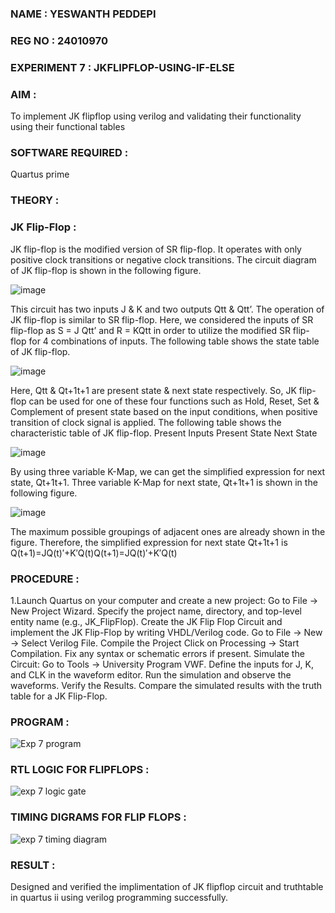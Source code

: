 ### NAME : YESWANTH PEDDEPI
### REG NO : 24010970
### EXPERIMENT 7 : JKFLIPFLOP-USING-IF-ELSE

### AIM :

To implement  JK flipflop using verilog and validating their functionality using their functional tables

### SOFTWARE REQUIRED : 

Quartus prime

### THEORY :

### JK Flip-Flop :

JK flip-flop is the modified version of SR flip-flop. It operates with only positive clock transitions or negative clock transitions. The circuit diagram of JK flip-flop is shown in the following figure.

![image](https://github.com/naavaneetha/JKFLIPFLOP-USING-IF-ELSE/assets/154305477/a649c30b-232b-4558-b188-fd6c09845180)


This circuit has two inputs J & K and two outputs Qtt & Qtt’. The operation of JK flip-flop is similar to SR flip-flop. Here, we considered the inputs of SR flip-flop as S = J Qtt’ and R = KQtt in order to utilize the modified SR flip-flop for 4 combinations of inputs. The following table shows the state table of JK flip-flop.

![image](https://github.com/naavaneetha/JKFLIPFLOP-USING-IF-ELSE/assets/154305477/c4360742-e8a8-4937-b089-c46c0433f9a3)

 
Here, Qtt & Qt+1t+1 are present state & next state respectively. So, JK flip-flop can be used for one of these four functions such as Hold, Reset, Set & Complement of present state based on the input conditions, when positive transition of clock signal is applied. The following table shows the characteristic table of JK flip-flop. Present Inputs Present State Next State
 
![image](https://github.com/naavaneetha/JKFLIPFLOP-USING-IF-ELSE/assets/154305477/6c275261-a6d5-4c37-a3a7-1e88ca11c4cd)

By using three variable K-Map, we can get the simplified expression for next state, Qt+1t+1. Three variable K-Map for next state, Qt+1t+1 is shown in the following figure.
 
![image](https://github.com/naavaneetha/JKFLIPFLOP-USING-IF-ELSE/assets/154305477/5174f41b-0ce0-4329-a372-6d1943ea6673)

The maximum possible groupings of adjacent ones are already shown in the figure. Therefore, the simplified expression for next state Qt+1t+1 is Q(t+1)=JQ(t)′+K′Q(t)Q(t+1)=JQ(t)′+K′Q(t)

### PROCEDURE :
1.Launch Quartus on your computer and create a new project: Go to File → New Project Wizard.
 Specify the project name, directory, and top-level entity name (e.g., JK_FlipFlop). Create the JK Flip
Flop Circuit and implement the JK Flip-Flop by writing VHDL/Verilog code. Go to File → New →
 Select Verilog File. Compile the Project Click on Processing → Start Compilation. Fix any syntax or
 schematic errors if present. Simulate the Circuit: Go to Tools → University Program VWF. Define the
 inputs for J, K, and CLK in the waveform editor. Run the simulation and observe the waveforms.
 Verify the Results. Compare the simulated results with the truth table for a JK Flip-Flop.

### PROGRAM :
![Exp 7 program](https://github.com/user-attachments/assets/4dcdd310-df2e-4a86-bcfd-4ea2ed8e8ff3)



### RTL LOGIC FOR FLIPFLOPS :
![exp 7 logic gate](https://github.com/user-attachments/assets/dd3b807c-287b-4a89-bd15-057e22d392fe)

### TIMING DIGRAMS FOR FLIP FLOPS :
![exp 7 timing diagram](https://github.com/user-attachments/assets/7229bfd5-c358-4b78-be51-bb13e6e4607e)

### RESULT :
Designed and verified the implimentation of JK flipflop circuit and truthtable in quartus ii using verilog programming successfully.
